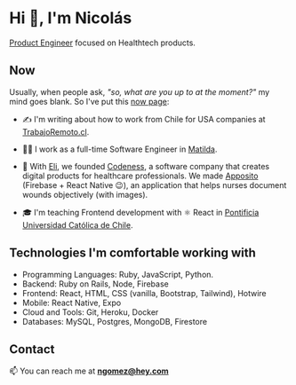 # Hi 👋, I'm Nicolás

[Product Engineer](https://blog.pragmaticengineer.com/the-product-minded-engineer/) focused on Healthtech products.

## Now

Usually, when people ask, _"so, what are you up to at the moment?"_ my mind goes blank. So I've put this [now page](https://nownownow.com/about):

- ✍️ I'm writing about how to work from Chile for USA companies at [TrabajoRemoto.cl](https://trabajoremoto.cl).

- 👨‍💻 I work as a full-time Software Engineer in [Matilda](https://matildaexp.com).

- 🦕 With [Eli](https://github.com/EliAndrea), we founded [Codeness](https://github.com/codeness-io), a software company that creates digital products for healthcare professionals. We made [Apposito](https://apposito.codeness.io) (Firebase + React Native 😉), an application that helps nurses document wounds objectively (with images).

- 🎓 I'm teaching Frontend development with ⚛️ React in [Pontificia Universidad Católica de Chile](https://www.uc.cl/).

## Technologies I'm comfortable working with

- Programming Languages: Ruby, JavaScript, Python.
- Backend: Ruby on Rails, Node, Firebase
- Frontend: React, HTML, CSS (vanilla, Bootstrap, Tailwind), Hotwire
- Mobile: React Native, Expo
- Cloud and Tools: Git, Heroku, Docker
- Databases: MySQL, Postgres, MongoDB, Firestore

## Contact

📫 You can reach me at **ngomez@hey.com**
